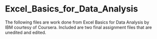 # Excel_Basics_for_Data_Analysis
The following files are work done from Excel Basics for Data Analysis by IBM courtesy of Coursera.  Included are two final assignment files that are unedited and edited.
